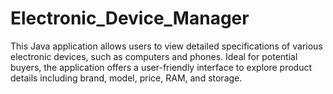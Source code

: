 # Electronic_Device_Manager
This Java application allows users to view detailed specifications of various electronic devices, such as computers and phones. Ideal for potential buyers, the application offers a user-friendly interface to explore product details including brand, model, price, RAM, and storage.
